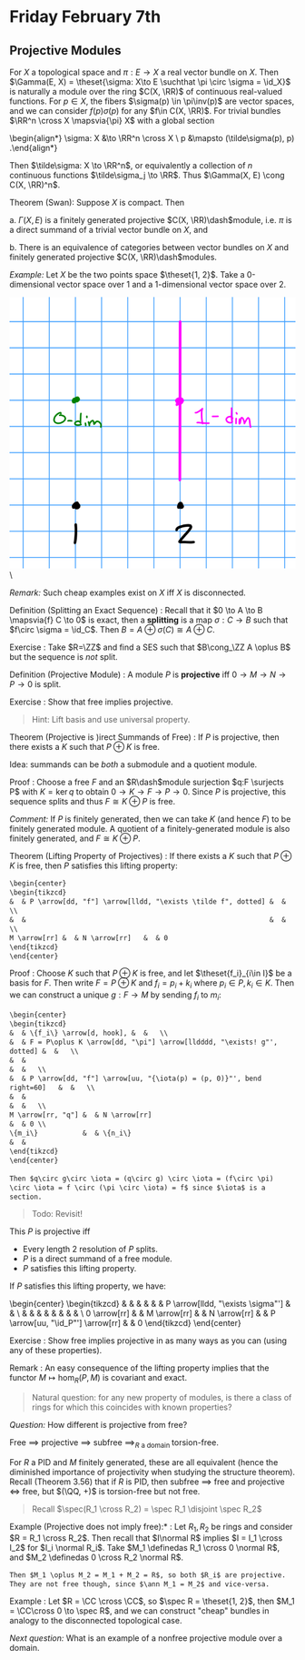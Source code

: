 # Friday February 7th

## Projective Modules

For $X$ a topological space and $\pi:E\to X$ a real vector bundle on $X$.
Then $\Gamma(E, X) = \theset{\sigma: X\to E \suchthat \pi \circ \sigma = \id_X}$ is naturally a module over the ring $C(X, \RR)$ of continuous real-valued functions.
For $p\in X$, the fibers $\sigma(p) \in \pi\inv(p)$ are vector spaces, and we can consider $f(p)\sigma(p)$ for any $f\in C(X, \RR)$.
For trivial bundles $\RR^n \cross X \mapsvia{\pi} X$ with a global section

\begin{align*}
\sigma: X &\to \RR^n \cross X \\
p &\mapsto (\tilde\sigma(p), p)
.\end{align*}

Then $\tilde\sigma: X \to \RR^n$, or equivalently a collection of $n$ continuous functions $\tilde\sigma_j \to \RR$.
Thus $\Gamma(X, E) \cong C(X, \RR)^n$.

Theorem (Swan):
Suppose $X$ is compact. 
Then

a. $\Gamma(X, E)$ is a finitely generated projective $C(X, \RR)\dash$module, i.e. $\pi$ is a direct summand of a trivial vector bundle on $X$, and

b. There is an equivalence of categories between vector bundles on $X$ and finitely generated projective $C(X, \RR)\dash$modules.

*Example:*
Let $X$ be the two points space $\theset{1, 2}$.
Take a 0-dimensional vector space over $1$ and a 1-dimensional vector space over $2$.

![Image](figures/2020-02-07-11:30.png)\

*Remark:*
Such cheap examples exist on $X$ iff $X$ is disconnected.

Definition (Splitting an Exact Sequence)
: Recall that it $0 \to A \to B \mapsvia{f} C \to 0$ is exact, then a **splitting** is a map $\sigma: C\to B$ such that $f\circ \sigma = \id_C$.
  Then $B = A \oplus \sigma(C) \cong A \oplus C$.

Exercise
: Take $R=\ZZ$ and find a SES such that $B\cong_\ZZ A \oplus B$ but the sequence is *not* split.

Definition (Projective Module)
: A module $P$ is **projective** iff $0 \to M \to N \to P \to 0$ is split.

Exercise
: Show that free implies projective.

> Hint: Lift basis and use universal property.

Theorem (Projective is )irect Summands of Free)
: If $P$ is projective, then there exists a $K$ such that $P\oplus K$ is free.

Idea: summands can be *both* a submodule and a quotient module.

Proof
: Choose a free $F$ and an $R\dash$module surjection $q:F \surjects P$ with $K = \ker q$ to obtain $0 \to K \to F \to P \to 0$.
  Since $P$ is projective, this sequence splits and thus $F \cong K \oplus P$ is free.

*Comment:*
If $P$ is finitely generated, then we can take $K$ (and hence $F$) to be finitely generated module. 
A quotient of a finitely-generated module is also finitely generated, and $F \cong K \oplus P$.

Theorem (Lifting Property of Projectives)
:   If there exists a $K$ such that $P\oplus K$ is free, then $P$ satisfies this lifting property:

    \begin{center}
    \begin{tikzcd}
    &  & P \arrow[dd, "f"] \arrow[lldd, "\exists \tilde f", dotted] &  &   \\
    &  &                                                            &  &   \\
    M \arrow[rr] &  & N \arrow[rr]   &  & 0
    \end{tikzcd}
    \end{center}

Proof
:   Choose $K$ such that $P \oplus K$ is free, and let $\theset{f_i}_{i\in I}$ be a basis for $F$.
    Then write $F = P \oplus K$ and $f_i = p_i + k_i$ where $p_i \in P, k_i \in K$.
    Then we can construct a unique $g: F\to M$  by sending $f_i$ to $m_i$:

    \begin{center}
    \begin{tikzcd}
    &  & \{f_i\} \arrow[d, hook], &  &   \\
    &  & F = P\oplus K \arrow[dd, "\pi"] \arrow[lldddd, "\exists! g"', dotted] &  &   \\
    &  &                                                                       &  &   \\
    &  & P \arrow[dd, "f"] \arrow[uu, "{\iota(p) = (p, 0)}"', bend right=60]   &  &   \\
    &  &                                                                       &  &   \\
    M \arrow[rr, "q"] &  & N \arrow[rr]                                                          &  & 0 \\
    \{m_i\}           &  & \{n_i\}                                                               &  &  
    \end{tikzcd}
    \end{center}

    Then $q\circ g\circ \iota = (q\circ g) \circ \iota = (f\circ \pi) \circ \iota = f \circ (\pi \circ \iota) = f$ since $\iota$ is a section.

> Todo: Revisit!

This $P$ is projective iff

- Every length 2 resolution of $P$ splits.
- $P$ is a direct summand of a free module.
- $P$ satisfies this lifting property.

If $P$ satisfies this lifting property, we have:

\begin{center}
\begin{tikzcd}
&  &              &  &              &  & P \arrow[lldd, "\exists \sigma"'] &  &   \\
&  &              &  &              &  &                                   &  &   \\
0 \arrow[rr] &  & M \arrow[rr] &  & N \arrow[rr] &  & P \arrow[uu, "\id_P"'] \arrow[rr] &  & 0
\end{tikzcd}
\end{center}

Exercise
: Show free implies projective in as many ways as you can (using any of these properties).

Remark
: An easy consequence of the lifting property implies that the functor $M \mapsto \hom_R(P, M)$ is covariant and exact.

> Natural question: for any new property of modules, is there a class of rings for which this coincides with known properties?

*Question:*
How different is projective from free?

Free $\implies$ projective $\implies$ subfree $\implies_{R \text{ a domain }}$ torsion-free.

For $R$ a PID and $M$ finitely generated, these are all equivalent (hence the diminished importance of projectivity when studying the structure theorem).
Recall (Theorem 3.56) that if $R$ is PID, then subfree $\implies$ free and projective $\iff$ free, but $(\QQ, +)$ is torsion-free but not free.

> Recall $\spec(R_1 \cross R_2) = \spec R_1 \disjoint \spec R_2$

Example (Projective does not imply free):*
:   Let $R_1, R_2$ be rings and consider $R = R_1 \cross R_2$.
    Then recall that $I\normal R$ implies $I = I_1 \cross I_2$ for $I_i \normal R_i$.
    Take $M_1 \definedas R_1 \cross 0 \normal R$, and $M_2 \definedas 0 \cross R_2 \normal R$.

    Then $M_1 \oplus M_2 = M_1 + M_2 = R$, so both $R_i$ are projective.
    They are not free though, since $\ann M_1 = M_2$ and vice-versa.

Example
: Let $R = \CC \cross \CC$, so $\spec R = \theset{1, 2}$, then $M_1 = \CC\cross 0 \to \spec R$, and we can construct "cheap" bundles in analogy to the disconnected topological case.

*Next question:*
What is an example of a nonfree projective module over a domain.
